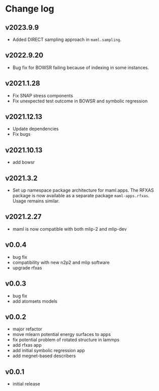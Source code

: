 # Change log

## v2023.9.9
* Added DIRECT sampling approach in `maml.sampling`.

## v2022.9.20
* Bug fix for BOWSR failing because of indexing in some instances.

## v2021.1.28
* Fix SNAP stress components
* Fix unexpected test outcome in BOWSR and symbolic regression

## v2021.12.13

* Update dependencies
* Fix bugs

## v2021.10.13
* add bowsr

## v2021.3.2
* Set up namespace package architecture for maml.apps. The RFXAS package is now available as a separate package
  `maml-apps.rfxas`. Usage remains similar.

## v2021.2.27
* maml is now compatible with both mlip-2 and mlip-dev

## v0.0.4
* bug fix
* compatibility with new n2p2 and mlip software
* upgrade rfxas

## v0.0.3
* bug fix
* add atomsets models

## v0.0.2
* major refactor
* move mlearn potential energy surfaces to apps
* fix potential problem of rotated structure in lammps
* add rfxas app
* add initial symbolic regression app
* add megnet-based describers

## v0.0.1
* initial release
